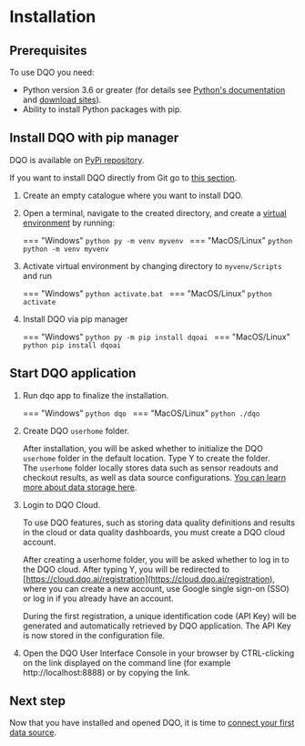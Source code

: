 # Installation

## Prerequisites

To use DQO you need:

  - Python version 3.6 or greater (for details see [Python's documentation](https://www.python.org/doc/) and [download sites](https://www.python.org/downloads/)).
  - Ability to install Python packages with pip.   

## Install DQO with pip manager

DQO is available on [PyPi repository](https://pypi.org/project/dqoai/). 

If you want to install DQO directly from Git go to [this section](../../working-with-dqo/install-dqo-from-git/install-dqo-from-git.md).

1. Create an empty catalogue where you want to install DQO.
2. Open a terminal, navigate to the created directory, and create a [virtual environment](https://docs.python.org/3/library/venv.html) by running:

    === "Windows"
        ```python
        py -m venv myvenv
        ```
    === "MacOS/Linux"
        ``` python
        python -m venv myvenv
        ```

3. Activate virtual environment by changing directory to `myvenv/Scripts` and run

    === "Windows"
        ```python
        activate.bat
        ```
    === "MacOS/Linux"
        ``` python
        activate
        ```

4. Install DQO via pip manager

    === "Windows"
        ```python
        py -m pip install dqoai
        ```
    === "MacOS/Linux"
        ``` python
        pip install dqoai
        ```

## Start DQO application

1. Run dqo app to finalize the installation. 

    === "Windows"
        ```python
        dqo
        ```
    === "MacOS/Linux"
        ``` python
        ./dqo
        ```

2. Create DQO `userhome` folder.

    After installation, you will be asked whether to initialize the DQO `userhome` folder in the default location. Type Y to create the folder.  
    The `userhome` folder locally stores data such as sensor readouts and checkout results, as well as data source configurations. [You can learn more about data storage here](../../dqo-concepts/data-storage/data-storage.md). 

3. Login to DQO Cloud.
   
    To use DQO features, such as storing data quality definitions and results in the cloud or data quality dashboards, you
    must create a DQO cloud account.

    After creating a userhome folder, you will be asked whether to log in to the DQO cloud. After typing Y, you will be 
    redirected to [https://cloud.dqo.ai/registration](https://cloud.dqo.ai/registration), where you can create a new account, use Google single sign-on (SSO) or log in if you already have an account. 

    During the first registration, a unique identification code (API Key) will be generated and automatically retrieved by DQO application.
    The API Key is now stored in the configuration file. 

4. Open the DQO User Interface Console in your browser by CTRL-clicking on the link displayed on the command line (for example http://localhost:8888) 
    or by copying the link.

## Next step

Now that you have installed and opened DQO, it is time to [connect your first data source](../adding-data-source-connection/adding-data-source-connection.md).